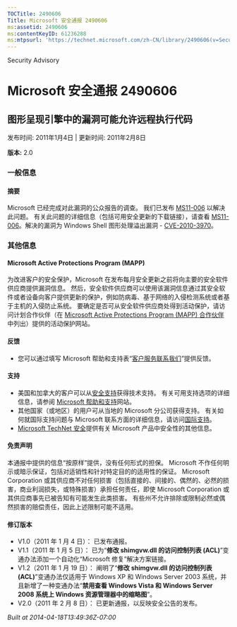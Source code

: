 ```yaml
---
TOCTitle: 2490606
Title: Microsoft 安全通报 2490606
ms:assetid: 2490606
ms:contentKeyID: 61236288
ms:mtpsurl: 'https://technet.microsoft.com/zh-CN/library/2490606(v=Security.10)'
---
```


Security Advisory

Microsoft 安全通报 2490606
==========================

图形呈现引擎中的漏洞可能允许远程执行代码
----------------------------------------

发布时间: 2011年1月4日 | 更新时间: 2011年2月8日

**版本:** 2.0

### 一般信息

#### 摘要

Microsoft 已经完成对此漏洞的公众报告的调查。 我们已发布 [MS11-006](http://go.microsoft.com/fwlink/?linkid=208146) 以解决此问题。 有关此问题的详细信息（包括可用安全更新的下载链接），请查看 [MS11-006](http://go.microsoft.com/fwlink/?linkid=208146)。解决的漏洞为 Windows Shell 图形处理溢出漏洞 - [CVE-2010-3970](http://www.cve.mitre.org/cgi-bin/cvename.cgi?name=cve-2010-3970)。

### 其他信息

#### Microsoft Active Protections Program (MAPP)

为改进客户的安全保护，Microsoft 在发布每月安全更新之前将向主要的安全软件供应商提供漏洞信息。 然后，安全软件供应商可以使用该漏洞信息通过其安全软件或者设备向客户提供更新的保护，例如防病毒、基于网络的入侵检测系统或者基于主机的入侵防止系统。 要确定是否可从安全软件供应商处得到活动保护，请访问计划合作伙伴（在 [Microsoft Active Protections Program (MAPP) 合作伙伴](http://www.microsoft.com/security/msrc/mapp/partners.mspx)中列出）提供的活动保护网站。

#### 反馈

-   您可以通过填写 Microsoft 帮助和支持表“[客户服务联系我们](https://support.microsoft.com/common/survey.aspx?scid=sw;en;1257&amp;showpage=1&amp;ws=technet&amp;sd=tech)”提供反馈。

#### 支持

-   美国和加拿大的客户可以从[安全支持](http://go.microsoft.com/fwlink/?linkid=21131)获得技术支持。 有关可用支持选项的详细信息，请参阅 [Microsoft 帮助和支持](http://support.microsoft.com/)网站。
-   其他国家（或地区）的用户可从当地的 Microsoft 分公司获得支持。 有关如何就国际支持问题与 Microsoft 联系方面的详细信息，请访问[国际支持](http://go.microsoft.com/fwlink/?linkid=21155)。
-   [Microsoft TechNet 安全](http://go.microsoft.com/fwlink/?linkid=21132)提供有关 Microsoft 产品中安全性的其他信息。

#### 免责声明

本通报中提供的信息“按原样”提供，没有任何形式的担保。 Microsoft 不作任何明示或暗示保证，包括对适销性和针对特定目的的适用性的保证。 Microsoft Corporation 或其供应商不对任何损害（包括直接的、间接的、偶然的、必然的损害，商业利润损失，或特殊损害）承担任何责任，即使 Microsoft Corporation 或其供应商事先已被告知有可能发生此类损害。 有些州不允许排除或限制必然或偶然损害的赔偿责任，因此上述限制可能不适用。

#### 修订版本

-   V1.0（2011 年 1 月 4 日）： 已发布通报。
-   V1.1（2011 年 1 月 5 日）： 已为“**修改 shimgvw.dll 的访问控制列表 (ACL)**”变通办法添加一个自动化“Microsoft 修复”解决方案链接。
-   V1.2（2011 年 1 月 19 日）： 阐明了“**修改 shimgvw.dll 的访问控制列表 (ACL)**”变通办法仅适用于 Windows XP 和 Windows Server 2003 系统，并且新增了一种变通办法“**禁用查看 Windows Vista 和 Windows Server 2008 系统上 Windows 资源管理器中的缩略图**”。
-   V2.0（2011 年 2 月 8 日）： 已更新通报，以反映安全公告的发布。

*Built at 2014-04-18T13:49:36Z-07:00*